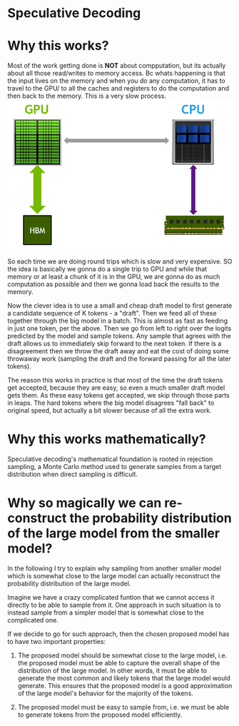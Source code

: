 # Speculative Decoding 

# Why this works?
Most of the work getting done is **NOT** about compputation, but its actually about all those read/writes to memory access.
Bc whats happening is that the input lives on the memory and when you do any computation, it has to travel to the GPU/ to all the caches and registers to do the computation and then back to the memory. This is a very slow process. 
![alt text](img/image.png)

So each time we are doing round trips which is slow and very expensive. SO the idea is basically we gonna do a single trip to GPU and while that memory or at least a chunk of it is in the GPU, we are gonna do as much computation as possible and then we gonna load back the results to the memory.

Now the clever idea is to use a small and cheap draft model to first generate a candidate sequence of K tokens - a "draft". Then we feed all of these together through the big model in a batch. This is almost as fast as feeding in just one token, per the above. Then we go from left to right over the logits predicted by the model and sample tokens. Any sample that agrees with the draft allows us to immediately skip forward to the next token. If there is a disagreement then we throw the draft away and eat the cost of doing some throwaway work (sampling the draft and the forward passing for all the later tokens).

The reason this works in practice is that most of the time the draft tokens get accepted, because they are easy, so even a much smaller draft model gets them. As these easy tokens get accepted, we skip through those parts in leaps. The hard tokens where the big model disagrees "fall back" to original speed, but actually a bit slower because of all the extra work.


# Why this works mathematically?

Speculative decoding's mathematical foundation is rooted in rejection sampling, a Monte Carlo method used to generate samples from a target distribution when direct sampling is difficult.

# Why so magically we can re-construct the probability distribution of the large model from the smaller model?

In the following I try to explain why sampling from another smaller model which is somewhat close to the large model can actually reconstruct the probability distribution of the large model.

Imagine we have a crazy complicated funtion that we cannot access it directly to be able to sample from it. One approach in such situation is to instead sample from a simpler model that is somewhat close to the complicated one. 

If we decide to go for such approach, then the chosen proposed model has to have two important properties:

1. The proposed model should be somewhat close to the large model, i.e. the proposed model must be able to capture the overall shape of the distribution of the large model. In other words, it must be able to generate the most common and likely tokens that the large model would generate. This ensures that the proposed model is a good approximation of the large model's behavior for the majority of the tokens.

2. The proposed model must be easy to sample from, i.e. we must be able to generate tokens from the proposed model efficiently.


